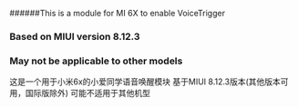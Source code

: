 ######This is a module for MI 6X to enable VoiceTrigger

### Based on MIUI version 8.12.3

### May not be applicable to other models

这是一个用于小米6x的小爱同学语音唤醒模块
基于MIUI 8.12.3版本(其他版本可用，国际版除外)
可能不适用于其他机型
